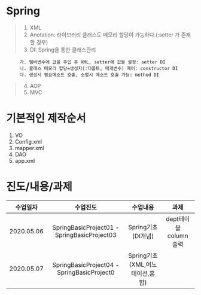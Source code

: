 # Spring
>1. XML
>2. Anotation: 라이브러리 클래스도 메모리 할당이 가능하다.(:setter 가 존재할 경우)
>3. DI: Spring을 통한 클래스관리

         가. 멤버변수에 값을 주입 후 XML, setter에 값을 설정: setter DI
         나. 클래스 메모리 할당=생성자(:디폴트, 매개변수) 제어: constructor DI
         다. 생성시 필요메소드 호출, 소멸시 메소드 호출 가능: method DI 
        
>4. AOP
>5. MVC

# 기본적인 제작순서
1. VO 
2. Config.xml
3. mapper.xml
4. DAO
5. app.xml

# 진도/내용/과제
 수업일자 | 수업진도 | 수업내용 | 과제 
---|:---:|:---:|:---:
2020.05.06 | SpringBasicProject01 - SpringBasicProject03 | Spring기초(DI개념) | dept테이블 column 출력 
2020.05.07 | SpringBasicProject04 - SpringBasicProject0 | Spring기초(XML,어노테이션,혼합) | 
